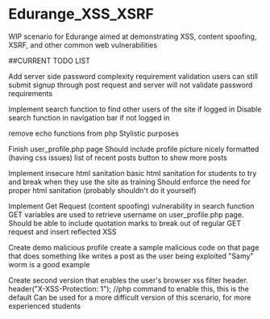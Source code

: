 # Edurange_XSS_XSRF

WIP scenario for Edurange aimed at demonstrating XSS, content spoofing, XSRF, and other common web vulnerabilities

##CURRENT TODO LIST

Add server side password complexity requirement validation
  users can still submit signup through post request and server will not validate password requirements

Implement search function to find other users of the site if logged in
  Disable search function in navigation bar if not logged in
  
remove echo functions from php
  Stylistic purposes

Finish user_profile.php page
  Should include
    profile picture nicely formatted (having css issues)
    list of recent posts
    button to show more posts
    
Implement insecure html sanitation
  basic html sanitation for students to try and break when they use the site as training
  Should enforce the need for proper html sanitation (probably shouldn't do it yourself)
  
Implement Get Request (content spoofing) vulnerability in search function
  GET variables are used to retrieve username on user_profile.php page.
  Should be able to include quotation marks to break out of regular GET request and insert reflected XSS
  
Create demo malicious profile
  create a sample malicious code on that page that does something like writes a post as the user being exploited
  "Samy" worm is a good example

Create second version that enables the user's browser xss filter header.
  header("X-XSS-Protection: 1"); //php command to enable this, this is the default
  Can be used for a more difficult version of this scenario, for more experienced students
